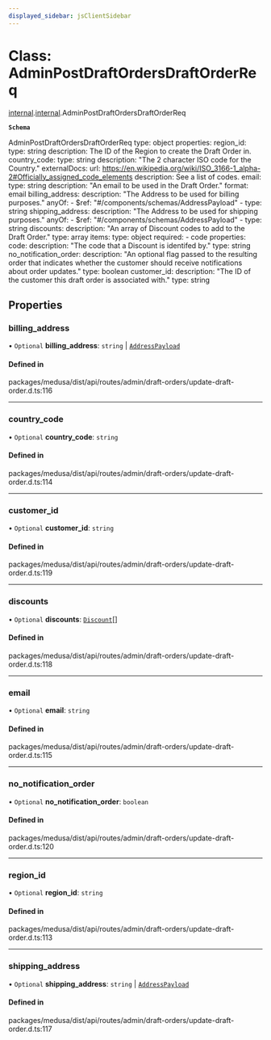```yaml
---
displayed_sidebar: jsClientSidebar
---
```


# Class: AdminPostDraftOrdersDraftOrderReq

[internal](../modules/internal-8.md).[internal](../modules/internal-8.internal.md).AdminPostDraftOrdersDraftOrderReq

**`Schema`**

AdminPostDraftOrdersDraftOrderReq
type: object
properties:
  region_id:
    type: string
    description: The ID of the Region to create the Draft Order in.
  country_code:
    type: string
    description: "The 2 character ISO code for the Country."
    externalDocs:
       url: https://en.wikipedia.org/wiki/ISO_3166-1_alpha-2#Officially_assigned_code_elements
       description: See a list of codes.
  email:
    type: string
    description: "An email to be used in the Draft Order."
    format: email
  billing_address:
    description: "The Address to be used for billing purposes."
    anyOf:
      - $ref: "#/components/schemas/AddressPayload"
      - type: string
  shipping_address:
    description: "The Address to be used for shipping purposes."
    anyOf:
      - $ref: "#/components/schemas/AddressPayload"
      - type: string
  discounts:
    description: "An array of Discount codes to add to the Draft Order."
    type: array
    items:
      type: object
      required:
        - code
      properties:
        code:
          description: "The code that a Discount is identifed by."
          type: string
  no_notification_order:
    description: "An optional flag passed to the resulting order that indicates whether the customer should receive notifications about order updates."
    type: boolean
  customer_id:
    description: "The ID of the customer this draft order is associated with."
    type: string

## Properties

### billing\_address

• `Optional` **billing\_address**: `string` \| [`AddressPayload`](internal.AddressPayload.md)

#### Defined in

packages/medusa/dist/api/routes/admin/draft-orders/update-draft-order.d.ts:116

___

### country\_code

• `Optional` **country\_code**: `string`

#### Defined in

packages/medusa/dist/api/routes/admin/draft-orders/update-draft-order.d.ts:114

___

### customer\_id

• `Optional` **customer\_id**: `string`

#### Defined in

packages/medusa/dist/api/routes/admin/draft-orders/update-draft-order.d.ts:119

___

### discounts

• `Optional` **discounts**: [`Discount`](internal-8.Discount-1.md)[]

#### Defined in

packages/medusa/dist/api/routes/admin/draft-orders/update-draft-order.d.ts:118

___

### email

• `Optional` **email**: `string`

#### Defined in

packages/medusa/dist/api/routes/admin/draft-orders/update-draft-order.d.ts:115

___

### no\_notification\_order

• `Optional` **no\_notification\_order**: `boolean`

#### Defined in

packages/medusa/dist/api/routes/admin/draft-orders/update-draft-order.d.ts:120

___

### region\_id

• `Optional` **region\_id**: `string`

#### Defined in

packages/medusa/dist/api/routes/admin/draft-orders/update-draft-order.d.ts:113

___

### shipping\_address

• `Optional` **shipping\_address**: `string` \| [`AddressPayload`](internal.AddressPayload.md)

#### Defined in

packages/medusa/dist/api/routes/admin/draft-orders/update-draft-order.d.ts:117
